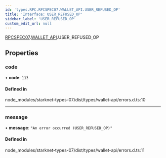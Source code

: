 ```yaml
---
id: 'types.RPC.RPCSPEC07.WALLET_API.USER_REFUSED_OP'
title: 'Interface: USER_REFUSED_OP'
sidebar_label: 'USER_REFUSED_OP'
custom_edit_url: null
---
```


[RPCSPEC07](../namespaces/types.RPC.RPCSPEC07.md).[WALLET_API](../namespaces/types.RPC.RPCSPEC07.WALLET_API.md).USER_REFUSED_OP

## Properties

### code

• **code**: `113`

#### Defined in

node_modules/starknet-types-07/dist/types/wallet-api/errors.d.ts:10

---

### message

• **message**: `"An error occurred (USER_REFUSED_OP)"`

#### Defined in

node_modules/starknet-types-07/dist/types/wallet-api/errors.d.ts:11
